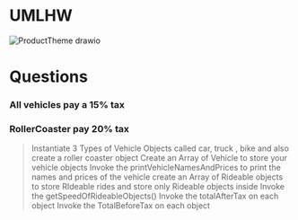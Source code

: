 # UMLHW
![ProductTheme drawio](https://user-images.githubusercontent.com/107411441/191823866-1ca1193b-fa2c-4975-9423-575003e05fa6.png)

# Questions

### All vehicles pay a 15% tax
### RollerCoaster pay 20% tax
>Instantiate 3 Types of Vehicle Objects called car, truck , bike and also create a roller coaster object
>Create an Array of Vehicle to store your vehicle objects
>Invoke the printVehicleNamesAndPrices to print the names and prices of the vehicle
>create an Array of Rideable objects to store RIdeable rides and store only Rideable objects inside
>Invoke the getSpeedOfRideableObjects()
>Invoke the totalAfterTax on each object
>Invoke the TotalBeforeTax on each object
